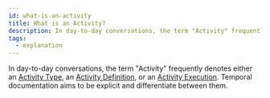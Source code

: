 ```yaml
---
id: what-is-an-activity
title: What is an Activity?
description: In day-to-day conversations, the term "Activity" frequently denotes either an Activity Type, an Activity Definition, or an Activity Execution.
tags:
  - explanation
---
```


In day-to-day conversations, the term "Activity" frequently denotes either an [Activity Type](/docs/content/what-is-an-activity-type), an [Activity Definition](/docs/content/what-is-an-activity-definition), or an [Activity Execution](/docs/content/what-is-an-activity-execution).
Temporal documentation aims to be explicit and differentiate between them.
